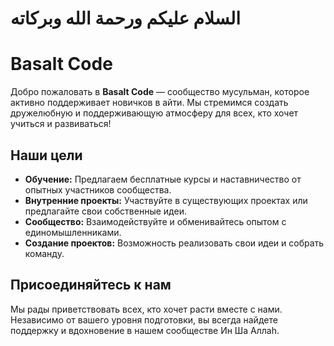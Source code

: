# السلام عليكم ورحمة الله وبركاته  

# Basalt Code

Добро пожаловать в **Basalt Code** — сообщество мусульман, которое активно поддерживает новичков в айти. Мы стремимся создать дружелюбную и поддерживающую атмосферу для всех, кто хочет учиться и развиваться!

## Наши цели

- **Обучение:** Предлагаем бесплатные курсы и наставничество от опытных участников сообщества.
- **Внутренние проекты:** Участвуйте в существующих проектах или предлагайте свои собственные идеи.
- **Сообщество:** Взаимодействуйте и обменивайтесь опытом с единомышленниками.
- **Создание проектов:** Возможность реализовать свои идеи и собрать команду.

## Присоединяйтесь к нам

Мы рады приветствовать всех, кто хочет расти вместе с нами. Независимо от вашего уровня подготовки, вы всегда найдете поддержку и вдохновение в нашем сообществе Ин Ша Аллаh.

